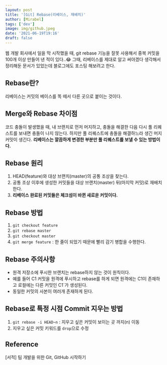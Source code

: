 ```yaml
---
layout: post
title: '[Git] Rebase(리베이스, 재배치)'
author: [Mirabel]
tags: ['dev']
image: img/github.jpeg
date: '2021-06-19T19:16'
draft: false
---
```


웹 개발 회사에서 일을 막 시작했을 때, git rebase 기능을 잘못 사용해서 중복 커밋을 100개 이상 만들어 낸 적이 있다..😂
그때, 리베이스를 제대로 알고 써야겠다 생각해서 정리해둔 문서가 있었는데 블로그에도 포스팅 해보려고 한다.

## Rebase란?

리베이스는 커밋의 베이스를 똑 떼서 다른 곳으로 붙이는 것이다.

## Merge와 Rebase 차이점

코드 충돌이 발생했을 때, 내 브랜치로 먼저 머지하고, 충돌을 해결한 다음 다시 풀 리퀘스트를 보내면 충돌이 나지 않는다. 하지만 풀 리퀘스트에 충돌을 해결하느라 생긴 머지 커밋이 생긴다.
**리베이스는 깔끔하게 변경한 부분만 풀 리퀘스트를 보낼 수 있는 방법이다.**

## Rebase 원리

1. HEAD(feature)와 대상 브랜치(master)의 공통 조상을 찾는다.
2. 공통 조상 이후에 생성한 커밋들을 대상 브랜치(master) 뒤(마지막 커밋)로 재배치한다.
3. **리베이스 완료된 커밋들은 체크섬이 바뀐 새로운 커밋이다.**

## Rebase 방법

1. `git checkout feature`
2. `git rebase master`
3. `git checkout master`
4. `git merge feature` : 한 줄이 되었기 때문에 빨리 감기 병합을 수행한다.

## Rebase 주의사항

- 원격 저장소에 푸시한 브랜치는 rebase하지 않는 것이 원칙이다.
- 예를 들어 C1 커밋을 원격에 푸시하고 rebase를 하게 되면 원격에는 C1이 존재하고 로컬에는 다른 커밋인 C1`가 생성된다.
- 동일한 커밋의 사본이 여러개 존재하게 된다.

## Rebase로 특정 시점 Commit 지우는 방법

1. `git rebase -i HEAD~n` : 지우고 싶은 커밋이 보이는 곳 까지(n) 이동
2. 지우고 싶은 커밋 키워드를 `drop`으로 수정

## Reference

[서적] 팀 개발을 위한 Git, GitHub 시작하기
